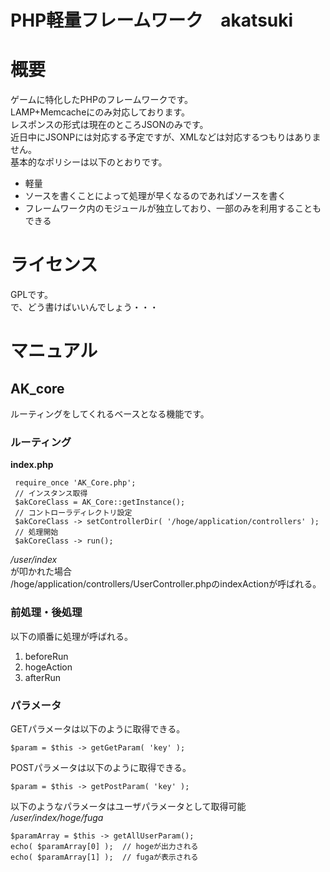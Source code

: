 PHP軽量フレームワーク　akatsuki
=======
# 概要
ゲームに特化したPHPのフレームワークです。  
LAMP+Memcacheにのみ対応しております。  
レスポンスの形式は現在のところJSONのみです。  
近日中にJSONPには対応する予定ですが、XMLなどは対応するつもりはありません。  
基本的なポリシーは以下のとおりです。

* 軽量
* ソースを書くことによって処理が早くなるのであればソースを書く
* フレームワーク内のモジュールが独立しており、一部のみを利用することもできる

# ライセンス
GPLです。  
で、どう書けばいいんでしょう・・・

# マニュアル

## AK_core
ルーティングをしてくれるベースとなる機能です。  
### ルーティング
**index.php**  

     require_once 'AK_Core.php';
     // インスタンス取得
     $akCoreClass = AK_Core::getInstance();
     // コントローラディレクトリ設定
     $akCoreClass -> setControllerDir( '/hoge/application/controllers' );
     // 処理開始
     $akCoreClass -> run();

*/user/index*  
が叩かれた場合  
/hoge/application/controllers/UserController.phpのindexActionが呼ばれる。

### 前処理・後処理
以下の順番に処理が呼ばれる。  

1. beforeRun
2. hogeAction
3. afterRun

### パラメータ
GETパラメータは以下のように取得できる。

	$param = $this -> getGetParam( 'key' );

POSTパラメータは以下のように取得できる。

	$param = $this -> getPostParam( 'key' );

以下のようなパラメータはユーザパラメータとして取得可能  
*/user/index/hoge/fuga*

	$paramArray = $this -> getAllUserParam();
	echo( $paramArray[0] );  // hogeが出力される
	echo( $paramArray[1] );  // fugaが表示される
	


